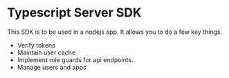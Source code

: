 # Typescript Server SDK

This SDK is to be used in a nodejs app. It allows you to do a few key things.

* Verify tokens
* Maintain user cache
* Implement role guards for api endpoints.
* Manage users and apps

